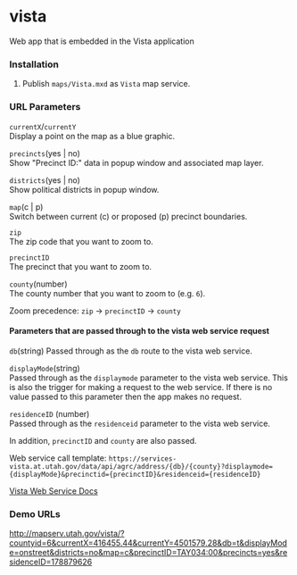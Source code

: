 # vista
Web app that is embedded in the Vista application

### Installation
1. Publish `maps/Vista.mxd` as `Vista` map service.

### URL Parameters
`currentX`/`currentY`  
Display a point on the map as a blue graphic.

`precincts`(yes | no)  
Show "Precinct ID:" data in popup window and associated map layer.

`districts`(yes | no)  
Show political districts in popup window.

`map`(c | p)  
Switch between current (c) or proposed (p) precinct boundaries.

`zip`  
The zip code that you want to zoom to.

`precinctID`  
The precinct that you want to zoom to.

`county`(number)  
The county number that you want to zoom to (e.g. `6`).

Zoom precedence: `zip` -> `precinctID` -> `county`

#### Parameters that are passed through to the vista web service request
`db`(string)
Passed through as the `db` route to the vista web service.

`displayMode`(string)  
Passed through as the `displaymode` parameter to the vista web service. This is also the trigger for making a request to the web service. If there is no value passed to this parameter then the app makes no request.

`residenceID` (number)  
Passed through as the `residenceid` parameter to the vista web service.

In addition, `precinctID` and `county` are also passed.

Web service call template: `https://services-vista.at.utah.gov/data/api/agrc/address/{db}/{county}?displaymode={displayMode}&precinctid={precinctID}&residenceid={residenceID}`

[Vista Web Service Docs](https://docs.google.com/a/utah.gov/spreadsheets/d/1tkfhs0sc_km3AK8cEdGar7_8oUWX1DAvxytNfmfRTLY/edit?usp=sharing)

### Demo URLs
http://mapserv.utah.gov/vista/?countyid=6&currentX=416455.44&currentY=4501579.28&db=t&displayMode=onstreet&districts=no&map=c&precinctID=TAY034:00&precincts=yes&residenceID=178879626

